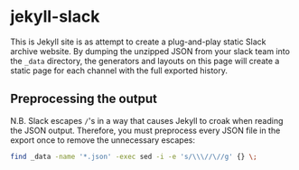 jekyll-slack
============

This is Jekyll site is as attempt to create a plug-and-play static Slack archive
website. By dumping the unzipped JSON from your slack team into the `_data`
directory, the generators and layouts on this page will create a static page for
each channel with the full exported history.

## Preprocessing the output

N.B. Slack escapes `/`'s in a way that causes Jekyll to croak when reading the
JSON output. Therefore, you must preprocess every JSON file in the export once
to remove the unnecessary escapes:

```sh
find _data -name '*.json' -exec sed -i -e 's/\\\//\//g' {} \;
```
